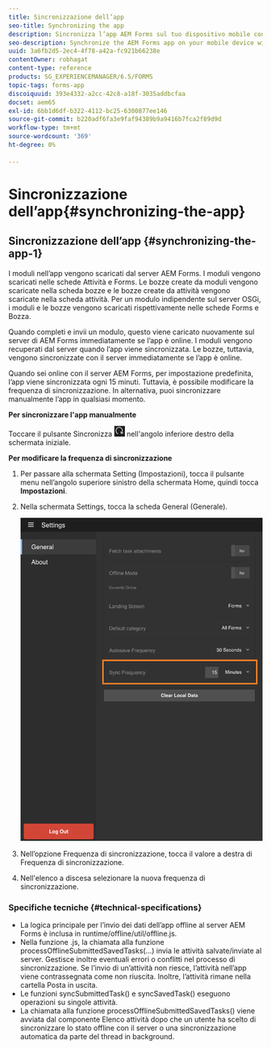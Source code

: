 ```yaml
---
title: Sincronizzazione dell’app
seo-title: Synchronizing the app
description: Sincronizza l’app AEM Forms sul tuo dispositivo mobile con il server AEM Forms.
seo-description: Synchronize the AEM Forms app on your mobile device with the AEM Forms server.
uuid: 3a6fb2d5-2ec4-4f78-a42a-fc921b66238e
contentOwner: robhagat
content-type: reference
products: SG_EXPERIENCEMANAGER/6.5/FORMS
topic-tags: forms-app
discoiquuid: 393e4332-a2cc-42c8-a18f-3035addbcfaa
docset: aem65
exl-id: 6bb1d6df-b322-4112-bc25-6300877ee146
source-git-commit: b220adf6fa3e9faf94389b9a9416b7fca2f89d9d
workflow-type: tm+mt
source-wordcount: '369'
ht-degree: 0%

---
```


# Sincronizzazione dell’app{#synchronizing-the-app}

## Sincronizzazione dell’app {#synchronizing-the-app-1}

I moduli nell’app vengono scaricati dal server AEM Forms. I moduli vengono scaricati nelle schede Attività e Forms. Le bozze create da moduli vengono scaricate nella scheda bozze e le bozze create da attività vengono scaricate nella scheda attività. Per un modulo indipendente sul server OSGi, i moduli e le bozze vengono scaricati rispettivamente nelle schede Forms e Bozza.

Quando completi e invii un modulo, questo viene caricato nuovamente sul server di AEM Forms immediatamente se l’app è online. I moduli vengono recuperati dal server quando l’app viene sincronizzata. Le bozze, tuttavia, vengono sincronizzate con il server immediatamente se l’app è online.

Quando sei online con il server AEM Forms, per impostazione predefinita, l’app viene sincronizzata ogni 15 minuti. Tuttavia, è possibile modificare la frequenza di sincronizzazione. In alternativa, puoi sincronizzare manualmente l’app in qualsiasi momento.

**Per sincronizzare l&#39;app manualmente**

Toccare il pulsante Sincronizza ![sync-app](assets/sync-app.png) nell&#39;angolo inferiore destro della schermata iniziale.

**Per modificare la frequenza di sincronizzazione**

1. Per passare alla schermata Setting (Impostazioni), tocca il pulsante menu nell’angolo superiore sinistro della schermata Home, quindi tocca **Impostazioni**.
1. Nella schermata Settings, tocca la scheda General (Generale).

   ![Impostazione della frequenza di sincronizzazione nella finestra Impostazioni generali](assets/gen-settings-2.png)

1. Nell’opzione Frequenza di sincronizzazione, tocca il valore a destra di Frequenza di sincronizzazione.
1. Nell&#39;elenco a discesa selezionare la nuova frequenza di sincronizzazione.

### Specifiche tecniche {#technical-specifications}

* La logica principale per l’invio dei dati dell’app offline al server AEM Forms è inclusa in runtime/offline/util/offline.js.
* Nella funzione .js, la chiamata alla funzione processOfflineSubmittedSavedTasks(...) invia le attività salvate/inviate al server. Gestisce inoltre eventuali errori o conflitti nel processo di sincronizzazione. Se l’invio di un’attività non riesce, l’attività nell’app viene contrassegnata come non riuscita. Inoltre, l’attività rimane nella cartella Posta in uscita.
* Le funzioni syncSubmittedTask() e syncSavedTask() eseguono operazioni su singole attività.
* La chiamata alla funzione processOfflineSubmittedSavedTasks() viene avviata dal componente Elenco attività dopo che un utente ha scelto di sincronizzare lo stato offline con il server o una sincronizzazione automatica da parte del thread in background.
